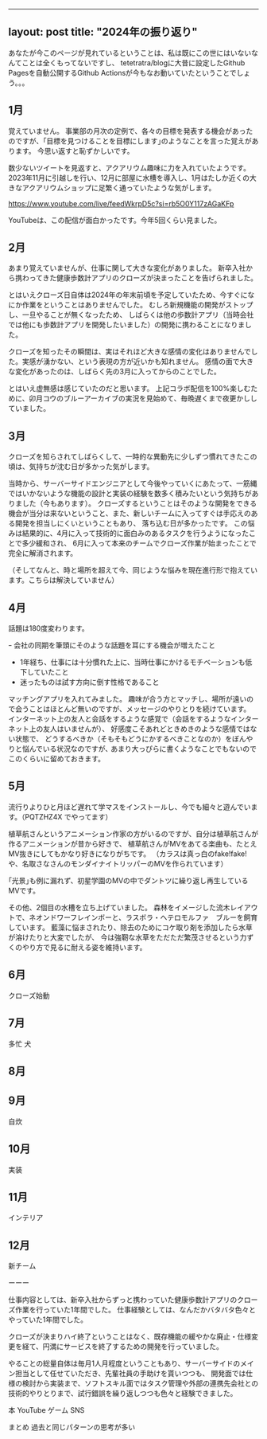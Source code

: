 ---
layout: post
title: "2024年の振り返り"
--

あなたが今このページが見れているということは、私は既にこの世にはいないなんてことは全くもってないですし、
tetetratra/blogに大昔に設定したGithub Pagesを自動公開するGithub Actionsが今もなお動いていたということでしょう。。。

## 1月
覚えていません。
事業部の月次の定例で、各々の目標を発表する機会があったのですが、｢目標を見つけることを目標にします｣のようなことを言った覚えがあります。
今思い返すと恥ずかしいです。

数少ないツイートを見返すと、アクアリウム趣味に力を入れていたようです。
2023年11月に引越しを行い、12月に部屋に水槽を導入し、1月はたしか近くの大きなアクアリウムショップに足繁く通っていたような気がします。

https://www.youtube.com/live/feedWkrpD5c?si=rb5O0Y117zAGaKFp

YouTubeは、この配信が面白かったです。今年5回くらい見ました。

## 2月
あまり覚えていませんが、仕事に関して大きな変化がありました。
新卒入社から携わってきた健康歩数計アプリのクローズが決まったことを告げられました。

とはいえクローズ日自体は2024年の年末前頃を予定していたため、今すぐになにか作業をということはありませんでした。
むしろ新規機能の開発がストップし、一旦やることが無くなったため、
しばらくは他の歩数計アプリ（当時会社では他にも歩数計アプリを開発したいました）の開発に携わることになりました。

クローズを知ったその瞬間は、実はそれほど大きな感情の変化はありませんでした。実感が湧かない、という表現の方が近いかも知れません。
感情の面で大きな変化があったのは、しばらく先の3月に入ってからのことでした。

とはいえ虚無感は感じていたのだと思います。
上記コラボ配信を100%楽しむために、卯月コウのブルーアーカイブの実況を見始めて、毎晩遅くまで夜更かししていました。

## 3月
クローズを知らされてしばらくして、一時的な異動先に少しずつ慣れてきたこの頃は、気持ちが沈む日が多かった気がします。

当時から、サーバーサイドエンジニアとして今後やっていくにあたって、一筋縄ではいかないような機能の設計と実装の経験を数多く積みたいという気持ちがありました（今もあります）。
クローズするということはそのような開発をできる機会が当分は来ないということ、また、新しいチームに入ってすぐは手応えのある開発を担当しにくいということもあり、
落ち込む日が多かったです。
この悩みは結果的に、4月に入って技術的に面白みのあるタスクを行うようになったことで多少緩和され、
6月に入って本来のチームでクローズ作業が始まったことで完全に解消されます。

（そしてなんと、時と場所を超えて今、同じような悩みを現在進行形で抱えています。こちらは解決していません）

## 4月
話題は180度変わります。

ｰ 会社の同期を筆頭にそのような話題を耳にする機会が増えたこと
- 1年経ち、仕事には十分慣れた上に、当時仕事にかけるモチベーションも低下していたこと
- 迷ったものは試す方向に倒す性格であること

マッチングアプリを入れてみました。
趣味が合う方とマッチし、場所が遠いので会うことはほとんど無いのですが、メッセージのやりとりを続けています。
インターネット上の友人と会話をするような感覚で（会話をするようなインターネット上の友人はいませんが）、
好感度こそあれどときめきのような感情ではない状態で、
どうするべきか（そもそもどうにかするべきことなのか）をぼんやりと悩んでいる状況なのですが､
あまり大っぴらに書くようなことでもないのでこのくらいに留めておきます。

## 5月
流行りよりひと月ほど遅れて学マスをインストールし、今でも細々と遊んでいます。（PQTZHZ4X でやってます）

植草航さんというアニメーション作家の方がいるのですが、自分は植草航さんが作るアニメーションが昔から好きで、
植草航さんがMVをあてる楽曲も、たとえMV抜きにしてもかなり好きになりがちです。
（カラスは真っ白のfake!fake!や、名取さなさんのモンダイナイトリッパーのMVを作られています）

｢光景｣も例に漏れず、初星学園のMVの中でダントツに繰り返し再生しているMVです。

その他、2個目の水槽を立ち上げていました。
森林をイメージした流木レイアウトで、ネオンドワーフレインボーと、ラスボラ・ヘテロモルファ　ブルーを飼育しています。
藍藻に悩まされたり、除去のためにコケ取り剤を添加したら水草が溶けたりと大変でしたが、
今は強靭な水草をただただ繁茂させるという力ずくのやり方で見るに耐える姿を維持います。

## 6月
クローズ始動

## 7月
多忙
犬

## 8月


## 9月
自炊

## 10月
実装

## 11月
インテリア

## 12月
新チーム

ーーー

仕事内容としては、新卒入社からずっと携わっていた健康歩数計アプリのクローズ作業を行っていた1年間でした。
仕事経験としては、なんだかバタバタ色々とやっていた1年間でした。

クローズが決まりハイ終了ということはなく、既存機能の緩やかな廃止・仕様変更を経て、円満にサービスを終了するための開発を行っていました。

やることの総量自体は毎月1人月程度ということもあり、サーバーサイドのメイン担当として任せていただき、先輩社員の手助けを貰いつつも、
開発面では仕様の検討から実装まで、ソフトスキル面ではタスク管理や外部の連携先会社との技術的やりとりまで、試行錯誤を繰り返しつつも色々と経験できました。

本
YouTube
ゲーム
SNS


まとめ
過去と同じパターンの思考が多い



